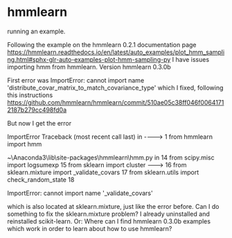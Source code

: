 # hmmlearn
running an example.

Following the example on the hmmlearn 0.2.1 documentation page 
https://hmmlearn.readthedocs.io/en/latest/auto_examples/plot_hmm_sampling.html#sphx-glr-auto-examples-plot-hmm-sampling-py
I have issues importing hmm from hmmlearn. Version hmmlearn 0.3.0b

First error was 
ImportError: cannot import name 'distribute_covar_matrix_to_match_covariance_type'
which I fixed, following this instructions
https://github.com/hmmlearn/hmmlearn/commit/510ae05c38ff046f00641712187b279cc498fd0a

But now I get the error

ImportError                               Traceback (most recent call last)
<ipython-input-3-16c29f744bfe> in <module>
----> 1 from hmmlearn import hmm

~\Anaconda3\lib\site-packages\hmmlearn\hmm.py in <module>
     14 from scipy.misc import logsumexp
     15 from sklearn import cluster
---> 16 from sklearn.mixture import _validate_covars
     17 from sklearn.utils import check_random_state
     18 

ImportError: cannot import name '_validate_covars'


which is also located at sklearn.mixture, just like the error before.
Can I do something to fix the sklearn.mixture problem?
I already uninstalled and reinstalled scikit-learn.
Or:
Where can I find hmmlearn 0.3.0b examples which work in order to learn about how to use hmmlearn?
